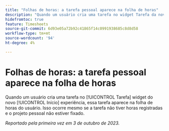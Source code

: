 ```yaml
---
title: "Folhas de horas: a tarefa pessoal aparece na folha de horas"
description: "Quando um usuário cria uma tarefa no widget Tarefa da nova experiência da Página inicial, essa tarefa é exibida na folha de horas do usuário. Isso ocorre mesmo se a tarefa não tiver horas registradas e o projeto pessoal não estiver fixado."
hidefromtoc: true
feature: Timesheets
source-git-commit: 6d93e05a72b92c41865f14c0991938685c8d8d58
workflow-type: tm+mt
source-wordcount: '94'
ht-degree: 4%

---
```



# Folhas de horas: a tarefa pessoal aparece na folha de horas

Quando um usuário cria uma tarefa no [!UICONTROL Tarefa] widget do novo [!UICONTROL Início] experiência, essa tarefa aparece na folha de horas do usuário. Isso ocorre mesmo se a tarefa não tiver horas registradas e o projeto pessoal não estiver fixado.

_Reportado pela primeira vez em 3 de outubro de 2023._
